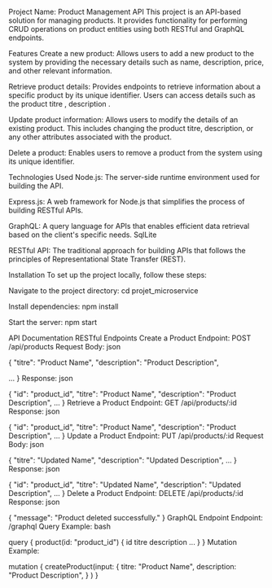 Project Name: Product Management API
This project is an API-based solution for managing products. It provides functionality for performing CRUD operations on product entities using both RESTful and GraphQL endpoints.

Features
Create a new product: Allows users to add a new product to the system by providing the necessary details such as name, description, price, and other relevant information.

Retrieve product details: Provides endpoints to retrieve information about a specific product by its unique identifier. Users can access details such as the product titre , description .

Update product information: Allows users to modify the details of an existing product. This includes changing the product titre, description, or any other attributes associated with the product.

Delete a product: Enables users to remove a product from the system using its unique identifier.

Technologies Used
Node.js: The server-side runtime environment used for building the API.

Express.js: A web framework for Node.js that simplifies the process of building RESTful APIs.

GraphQL: A query language for APIs that enables efficient data retrieval based on the client's specific needs.
SqlLite

RESTful API: The traditional approach for building APIs that follows the principles of Representational State Transfer (REST).

Installation
To set up the project locally, follow these steps:


Navigate to the project directory: cd projet_microservice

Install dependencies: npm install

Start the server: npm start

API Documentation
RESTful Endpoints
Create a Product
Endpoint: POST /api/products
Request Body:
json

{
  "titre": "Product Name",
  "description": "Product Description",

  ...
}
Response:
json

{
  "id": "product_id",
  "titre": "Product Name",
  "description": "Product Description",
  ...
}
Retrieve a Product
Endpoint: GET /api/products/:id
Response:
json

{
  "id": "product_id",
  "titre": "Product Name",
  "description": "Product Description",
  ...
}
Update a Product
Endpoint: PUT /api/products/:id
Request Body:
json

{
  "titre": "Updated Name",
  "description": "Updated Description",
  ...
}
Response:
json

{
  "id": "product_id",
  "titre": "Updated Name",
  "description": "Updated Description",
  ...
}
Delete a Product
Endpoint: DELETE /api/products/:id
Response:
json

{
  "message": "Product deleted successfully."
}
GraphQL Endpoint
Endpoint: /graphql
Query Example:
bash

query {
  product(id: "product_id") {
    id
    titre
    description
    ...
  }
}
Mutation Example:

mutation {
  createProduct(input: {
    titre: "Product Name",
    description: "Product Description",
  }
  )
}
